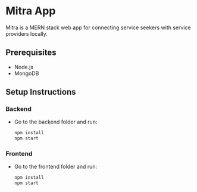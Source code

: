 # Mitra App

Mitra is a MERN stack web app for connecting service seekers with service providers locally.

## Prerequisites

- Node.js
- MongoDB

## Setup Instructions

### Backend

- Go to the backend folder and run:

  ```bash
  npm install
  npm start

### Frontend

- Go to the frontend folder and run:

  ```bash
  npm install
  npm start
